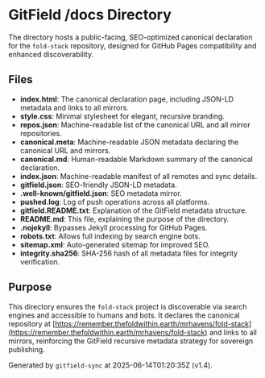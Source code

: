 # GitField /docs Directory

The  directory hosts a public-facing, SEO-optimized canonical declaration for the `fold-stack` repository, designed for GitHub Pages compatibility and enhanced discoverability.

## Files

- **index.html**: The canonical declaration page, including JSON-LD metadata and links to all mirrors.
- **style.css**: Minimal stylesheet for elegant, recursive branding.
- **repos.json**: Machine-readable list of the canonical URL and all mirror repositories.
- **canonical.meta**: Machine-readable JSON metadata declaring the canonical URL and mirrors.
- **canonical.md**: Human-readable Markdown summary of the canonical declaration.
- **index.json**: Machine-readable manifest of all remotes and sync details.
- **gitfield.json**: SEO-friendly JSON-LD metadata.
- **.well-known/gitfield.json**: SEO metadata mirror.
- **pushed.log**: Log of push operations across all platforms.
- **gitfield.README.txt**: Explanation of the GitField metadata structure.
- **README.md**: This file, explaining the purpose of the  directory.
- **.nojekyll**: Bypasses Jekyll processing for GitHub Pages.
- **robots.txt**: Allows full indexing by search engine bots.
- **sitemap.xml**: Auto-generated sitemap for improved SEO.
- **integrity.sha256**: SHA-256 hash of all metadata files for integrity verification.

## Purpose

This directory ensures the `fold-stack` project is discoverable via search engines and accessible to humans and bots. It declares the canonical repository at [https://remember.thefoldwithin.earth/mrhavens/fold-stack](https://remember.thefoldwithin.earth/mrhavens/fold-stack) and links to all mirrors, reinforcing the GitField recursive metadata strategy for sovereign publishing.

Generated by `gitfield-sync` at 2025-06-14T01:20:35Z (v1.4).
